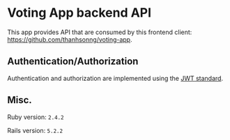 # Voting App backend API

This app provides API that are consumed by this frontend client: https://github.com/thanhsonng/voting-app.

## Authentication/Authorization

Authentication and authorization are implemented using the [JWT standard](https://jwt.io/).

## Misc.

Ruby version: `2.4.2`

Rails version: `5.2.2`
